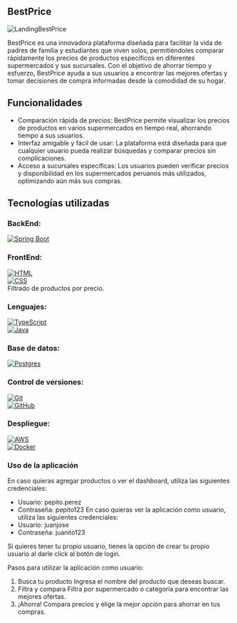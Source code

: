 ## BestPrice

![LandingBestPrice](https://i.imgur.com/s9Xubpi.png)

BestPrice es una innovadora plataforma diseñada para facilitar la vida de padres de familia y estudiantes que viven solos, permitiéndoles comparar rápidamente los precios de productos específicos en diferentes supermercados y sus sucursales. Con el objetivo de ahorrar tiempo y esfuerzo, BestPrice ayuda a sus usuarios a encontrar las mejores ofertas y tomar decisiones de compra informadas desde la comodidad de su hogar.

## Funcionalidades
* Comparación rápida de precios: BestPrice permite visualizar los precios de productos en varios supermercados en tiempo real, ahorrando tiempo a sus usuarios.
* Interfaz amigable y fácil de usar: La plataforma está diseñada para que cualquier usuario pueda realizar búsquedas y comparar precios sin complicaciones.
* Acceso a sucursales específicas: Los usuarios pueden verificar precios y disponibilidad en los supermercados peruanos más utilizados, optimizando aún más sus compras.

## Tecnologías utilizadas

### BackEnd:
[![Spring Boot](https://img.shields.io/badge/Spring%20Boot-6DB33F?logo=springboot&logoColor=fff)](#)

### FrontEnd:
[![HTML](https://img.shields.io/badge/HTML-%23E34F26.svg?logo=html5&logoColor=white)](#)  
[![CSS](https://img.shields.io/badge/CSS-1572B6?logo=css3&logoColor=fff)](#)  
Filtrado de productos por precio.

### Lenguajes:
[![TypeScript](https://img.shields.io/badge/TypeScript-3178C6?logo=typescript&logoColor=fff)](#)  
[![Java](https://img.shields.io/badge/Java-%23ED8B00.svg?logo=openjdk&logoColor=white)](#)

### Base de datos:
[![Postgres](https://img.shields.io/badge/Postgres-%23316192.svg?logo=postgresql&logoColor=white)](#)

### Control de versiones:
[![Git](https://img.shields.io/badge/Git-F05032?logo=git&logoColor=fff)](#)  
[![GitHub](https://img.shields.io/badge/GitHub-%23121011.svg?logo=github&logoColor=white)](#)

### Despliegue:
[![AWS](https://img.shields.io/badge/AWS-%23FF9900.svg?logo=amazon-web-services&logoColor=white)](#)  
[![Docker](https://img.shields.io/badge/Docker-2496ED?logo=docker&logoColor=fff)](#)

### Uso de la aplicación
En caso quieras agregar productos o ver el dashboard, utiliza las siguientes credenciales:
* Usuario: pepito.perez
* Contraseña: pepito123
En caso quieras ver la aplicación como usuario, utiliza las siguientes credenciales:
* Usuario: juanjose
* Contraseña: juanito123

Si quieres tener tu propio usuario, tienes la opción de crear tu propio usuario al darle click al botón de login.

Pasos para utilizar la aplicación como usuario:
1. Busca tu producto Ingresa el nombre del producto que deseas buscar.
2. Filtra y compara Filtra por supermercado o categoría para encontrar las mejores ofertas.
3. ¡Ahorra! Compara precios y elige la mejor opción para ahorrar en tus compras.
